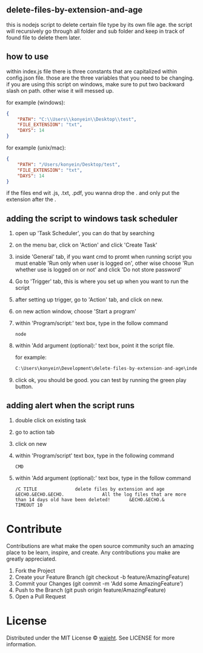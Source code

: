 ## delete-files-by-extension-and-age

this is nodejs script to delete certain file type by its own file age. the script will recursively go through all folder and sub folder and keep in track of found file to delete them later.

## how to use

within index.js file there is three constants that are capitalized within config.json file. those are the three variables that you need to be changing. if you are using this script on windows, make sure to put two backward slash on path. other wise it will messed up.

for example (windows):

```json
{
    "PATH": "C:\\Users\\konyein\\Desktop\\test",
    "FILE_EXTENSION": "txt",
    "DAYS": 14
}
```

for example (unix/mac):

```json
{
    "PATH": "/Users/konyein/Desktop/test",
    "FILE_EXTENSION": "txt",
    "DAYS": 14
}
```

if the files end wit .js, .txt, .pdf, you wanna drop the . and only put the extension after the .

## adding the script to windows task scheduler

1. open up 'Task Scheduler', you can do that by searching
2. on the menu bar, click on 'Action' and click 'Create Task'
3. inside 'General' tab, if you want cmd to promt when running script you must enable 'Run only when user is logged on', other wise choose 'Run whether use is logged on or not' and click 'Do not store password'
4. Go to 'Trigger' tab, this is where you set up when you want to run the script
5. after setting up trigger, go to 'Action' tab, and click on new.
6. on new action window, choose 'Start a program'
7. within 'Program/script:' text box, type in the follow command
    ```
    node
    ```
8. within 'Add argument (optional):' text box, point it the script file.

    for example:

    ```c#
    C:\Users\konyein\Development\delete-files-by-extension-and-age\index.js
    ```

9. click ok, you should be good. you can test by running the green play button.

## adding alert when the script runs

1. double click on existing task
2. go to action tab
3. click on new
4. within 'Program/script' text box, type in the following command

    ```
    CMD
    ```

5. within 'Add argument (optional):' text box, type in the follow command

    ```batch
    /C TITLE              delete files by extension and age  &ECHO.&ECHO.&ECHO.              All the log files that are more than 14 days old have been deleted!       &ECHO.&ECHO.&              TIMEOUT 10
    ```

# Contribute

Contributions are what make the open source community such an amazing place to be learn, inspire, and create. Any contributions you make are greatly appreciated.

1. Fork the Project
2. Create your Feature Branch (git checkout -b feature/AmazingFeature)
3. Commit your Changes (git commit -m 'Add some AmazingFeature')
4. Push to the Branch (git push origin feature/AmazingFeature)
5. Open a Pull Request

# License

Distributed under the MIT License © [wajeht](https://www.github.com/wajeht/). See LICENSE for more information.
